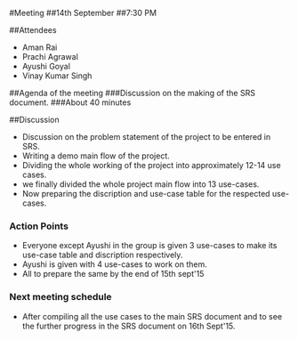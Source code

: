 #Meeting 
##14th September
##7:30 PM

##Attendees
* Aman Rai
* Prachi Agrawal
* Ayushi Goyal
* Vinay Kumar Singh

##Agenda of the meeting
###Discussion on the making of the SRS document.
###About 40 minutes

##Discussion
* Discussion on the problem statement of the project to be entered in SRS.
* Writing a demo main flow of the project.
* Dividing the whole working of the project into approximately 12-14 use cases.
* we finally divided the whole project main flow into 13 use-cases.
* Now preparing the discription and use-case table for the respected use-cases.

### Action Points
* Everyone except Ayushi in the group is given 3 use-cases to make its use-case table and 
	discription respectively.
* Ayushi is given with 4 use-cases to work on them.
* All to prepare the same by the end of 15th sept'15

### Next meeting schedule
* After compiling all the use cases to the main SRS document and 
	to see the further progress in the SRS document on 16th Sept'15.
